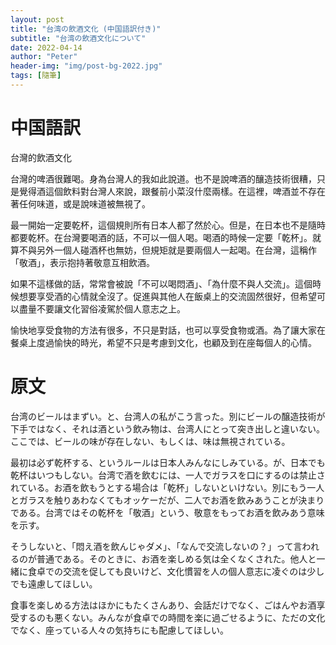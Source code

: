 ```yaml
---
layout: post
title: "台湾の飲酒文化 (中国語訳付き)"
subtitle: "台湾の飲酒文化について"
date: 2022-04-14
author: "Peter"
header-img: "img/post-bg-2022.jpg"
tags: [隨筆]
---
```


# 中国語訳

台灣的飲酒文化

台灣的啤酒很難喝。身為台灣人的我如此說道。也不是說啤酒的釀造技術很糟，只是覺得酒這個飲料對台灣人來說，跟餐前小菜沒什麼兩樣。在這裡，啤酒並不存在著任何味道，或是說味道被無視了。

最一開始一定要乾杯，這個規則所有日本人都了然於心。但是，在日本也不是隨時都要乾杯。在台灣要喝酒的話，不可以一個人喝。喝酒的時候一定要「乾杯」。就算不與另外一個人碰酒杯也無妨，但規矩就是要兩個人一起喝。在台灣，這稱作「敬酒」，表示抱持著敬意互相飲酒。

如果不這樣做的話，常常會被說「不可以喝悶酒」、「為什麼不與人交流」。這個時候想要享受酒的心情就全沒了。促進與其他人在飯桌上的交流固然很好，但希望可以盡量不要讓文化習俗凌駕於個人意志之上。

愉快地享受食物的方法有很多，不只是對話，也可以享受食物或酒。為了讓大家在餐桌上度過愉快的時光，希望不只是考慮到文化，也顧及到在座每個人的心情。

# 原文

台湾のビールはまずい。と、台湾人の私がこう言った。別にビールの醸造技術が下手ではなく、それは酒という飲み物は、台湾人にとって突き出しと違いない。ここでは、ビールの味が存在しない、もしくは、味は無視されている。

最初は必ず乾杯する、というルールは日本人みんなにしみている。が、日本でも乾杯はいつもしない。台湾で酒を飲むには、一人でガラスを口にするのは禁止されている。お酒を飲もうとする場合は「乾杯」しないといけない。別にもう一人とガラスを触りあわなくてもオッケーだが、二人でお酒を飲みあうことが決まりである。台湾ではその乾杯を「敬酒」という、敬意をもってお酒を飲みあう意味を示す。

そうしないと、「悶え酒を飲んじゃダメ」、「なんで交流しないの？」って言われるのが普通である。そのときに、お酒を楽しめる気は全くなくされた。他人と一緒に食卓での交流を促しても良いけど、文化慣習を人の個人意志に凌ぐのは少しでも遠慮してほしい。

食事を楽しめる方法はほかにもたくさんあり、会話だけでなく、ごはんやお酒享受するのも悪くない。みんなが食卓での時間を楽に過ごせるように、ただの文化でなく、座っている人々の気持ちにも配慮してほしい。

